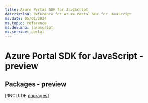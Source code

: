 ```yaml
---
title: Azure Portal SDK for JavaScript
description: Reference for Azure Portal SDK for JavaScript
ms.date: 05/01/2024
ms.topic: reference
ms.devlang: javascript
ms.service: portal
---
```

# Azure Portal SDK for JavaScript - preview
## Packages - preview
[!INCLUDE [packages](portal-index.md)]